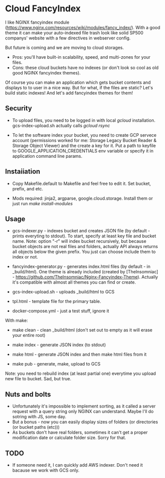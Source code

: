 Cloud FancyIndex
================

I like NGINX fancyindex module
(https://www.nginx.com/resources/wiki/modules/fancy_index/). With a good theme
it can make your auto-indexed file trash look like solid SP500 companys' website
with a few directives in webserver config.

But future is coming and we are moving to cloud storages.

* Pros: you'll have built-in scalability, speed, and multi-zones for your files.
* Cons: these cloud buckets have no indexes (or don't look so cool as old good
  NGINX fancyindex themes).

Of course you can make an application which gets bucket contents and displays
to to user in a nice way. But for what, if the files are static? Let's build
static indexes! And let's add fancyindex themes for them!

Security
--------

* To upload files, you need to be logged in with local *gcloud* installation.
  gcs-index-upload.sh actually calls *gcloud rsync*

* To let the software index your bucket, you need to create GCP servece account
  (permissions worked for me: Storage Legacy Bucket Reader & Storage Object
  Viewer) and the create a key for it. Put a path to keyfile to
  GOOGLE_APPLICATION_CREDENTIALS env variable or specify it in application
  command line params.

Instaiiation
------------

* Copy Makefile.default to Makefile and feel free to edit it. Set bucket,
  prefix, and etc.

* Mods required: jinja2, argparse, google.cloud.storage. Install them or just
  run *make install-modules*

Usage
-----

* gcs-indexer.py - indexes bucket and creates JSON file (by default - prints
  everyting to stdout). To start, specify at least key file and bucket name.
  Note: option "-r" will index bucket recursively, but because bucket objects are
  not real files and folders, actually API always returns all objects below the
  given prefix. You just can choose include them to index or not.

* fancyindex-generator.py - generates index.html files (by default - in
  _build/html). One theme is already included (created by [TheInsomniac] -
  https://github.com/TheInsomniac/Nginx-Fancyindex-Theme). Actually it's
  compatible with almost all themes you can find or create.

* gcs-index-upload.sh - uploads _build/html to GCS

* tpl.html - template file for the primary table.

* docker-compose.yml - just a test stuff, ignore it

With make:

* make clean - clean _build/html (don't set out to empty as it will erase
  your entire root)

* make index - generate JSON index (to stdout)

* make html - generate JSON index and then make html files from it

* make pub - generate, make, upload to GCS

Note: you need to rebuild index (at least partial one) everytime you upload new
file to bucket. Sad, but true.

Nuts and bolts
--------------

* Unfortunately it's impossible to implement sorting, as it called a server
  request with a query string only NGINX can understand. Maybe I'll do sotring
  with JS, some day.
* But a bonus - now you can easily display sizes of folders (or directories (or
  bucket paths (etc)))
* As buckets don't have real folders, sometimes it can't get a proper
  modification date or calculate folder size. Sorry for that.

TODO
----

* If someone need it, I can quickly add AWS indexer. Don't need it bacause we
  work with GCS only.
